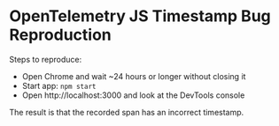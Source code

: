 # OpenTelemetry JS Timestamp Bug Reproduction

Steps to reproduce:

- Open Chrome and wait ~24 hours or longer without closing it
- Start app: `npm start`
- Open http://localhost:3000 and look at the DevTools console

The result is that the recorded span has an incorrect timestamp.
